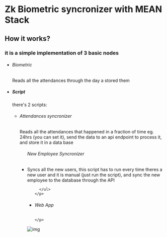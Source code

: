 <h1>
  Zk Biometric syncronizer with MEAN Stack
</h1>


  
<h2>How it works?</h2> 
<h3>
  it is a simple implementation of 3 basic nodes
</h3> 
<ul>
  <li>
    <h6>
    Biometric
    </h6>
    <p>
      Reads all the attendances through  the day a stored them
    </p>
  </li>
  <li>
    <h5>
    Script
    </h5>
    <p>
      there's 2 scripts:
      <ul>
        <li>
          <h6>
            Attendances syncronizer
          </h6>
          Reads all the attendances that happened in a fraction of time eg. 24hrs  (you can set it), send the data to an api endpoint to process it, and store it in a data base
        </li>
      <ul>
        <h6>
          New Employee Syncronizer
        </h6>
        <li>
          Syncs all the new users, this script has to run every time theres a new user and it is manual (just run the script), and sync the new employee to the database through the API
        </li>
      <ul>

      </ul>
    </p>
  </li>
  <li>
    <h6>
    Web App
    </h6>
    <p>
      
    </p>
  </li>
</ul>

![img](https://github.com/Daetaurusseptem/biometric-integration/assets/78524937/4e92bbd3-aa44-4d22-8384-bbf0dd9bcc94)
